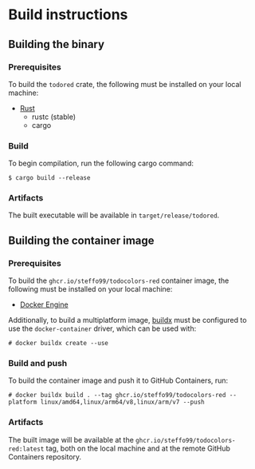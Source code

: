 # Build instructions

## Building the binary

### Prerequisites

To build the `todored` crate, the following must be installed on your local machine:

- [Rust](https://www.rust-lang.org/)
  - rustc (stable)
  - cargo

### Build

To begin compilation, run the following cargo command:

```console
$ cargo build --release
```

### Artifacts

The built executable will be available in `target/release/todored`.

## Building the container image

### Prerequisites

To build the `ghcr.io/steffo99/todocolors-red` container image, the following must be installed on your local machine:

- [Docker Engine](https://docs.docker.com/engine/)

Additionally, to build a multiplatform image, [buildx](https://docs.docker.com/engine/reference/commandline/buildx/) must be configured to use the `docker-container` driver, which can be used with:

```console
# docker buildx create --use
```

### Build and push

To build the container image and push it to GitHub Containers, run:

```console
# docker buildx build . --tag ghcr.io/steffo99/todocolors-red --platform linux/amd64,linux/arm64/v8,linux/arm/v7 --push
```

### Artifacts

The built image will be available at the `ghcr.io/steffo99/todocolors-red:latest` tag, both on the local machine and at the remote GitHub Containers repository.
